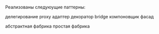 Реализованы следуюущие паттерны: 

делегирование
proxy
адаптер
декоратор
bridge
компоновщик
фасад

абстрактная фабрика
простая фабрика
